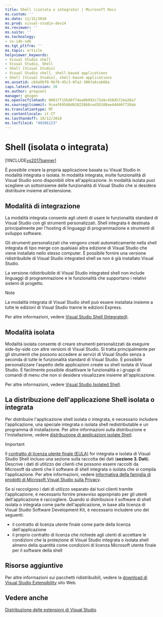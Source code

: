 ```yaml
---
title: Shell (isolata o integrata) | Microsoft Docs
ms.custom: ''
ms.date: 11/15/2016
ms.prod: visual-studio-dev14
ms.reviewer: ''
ms.suite: ''
ms.technology:
- vs-ide-sdk
ms.tgt_pltfrm: ''
ms.topic: article
helpviewer_keywords:
- Visual Studio shell
- Visual Studio, Shell
- Shell [Visual Studio]
- Visual Studio shell, shell-based applications
- Shell [Visual Studio], shell-based applications
ms.assetid: c64a9bf0-9bf8-45c3-8fa2-306fa6cab66a
caps.latest.revision: 26
ms.author: gregvanl
manager: ghogen
ms.openlocfilehash: 0001ff15bd6f74ea0b993c73a9c458d5724a28a7
ms.sourcegitcommit: 9ceaf69568d61023868ced59108ae4dd46f720ab
ms.translationtype: MT
ms.contentlocale: it-IT
ms.lasthandoff: 10/12/2018
ms.locfileid: "49266123"
---
```

# <a name="shell-isolated-or-integrated"></a>Shell (isolata o integrata)
[!INCLUDE[vs2017banner](../includes/vs2017banner.md)]

È possibile creare la propria applicazione basata su Visual Studio in modalità integrata o isolata. In modalità integrata, molte funzionalità di Visual Studio sono disponibili oltre all'applicazione. In modalità isolata puoi scegliere un sottoinsieme delle funzionalità di Visual Studio che si desidera distribuire insieme all'estensione.  
  
## <a name="integrated-mode"></a>Modalità di integrazione  
 La modalità integrata consente agli utenti di usare le funzionalità standard di Visual Studio con gli strumenti personalizzati. Shell integrata è destinata principalmente per l'hosting di linguaggi di programmazione e strumenti di sviluppo software.  
  
 Gli strumenti personalizzati che vengono creati automaticamente nella shell integrata di tipo merge con qualsiasi altra edizione di Visual Studio che viene installato nello stesso computer. È possibile fornire una versione ridistribuibile di Visual Studio integrated shell se non è già installato Visual Studio.  
  
 La versione ridistribuibile di Visual Studio integrated shell non include linguaggi di programmazione e le funzionalità che supportano i relativi sistemi di progetto.  
  
> [!NOTE]
>  La modalità integrata di Visual Studio shell può essere installata insieme a tutte le edizioni di Visual Studio tranne le edizioni Express.  
  
 Per altre informazioni, vedere [Visual Studio Shell (Integrated)](../extensibility/visual-studio-shell-integrated.md).  
  
## <a name="isolated-mode"></a>Modalità isolata  
 Modalità isolata consente di creare strumenti personalizzati da eseguire side-by-side con altre versioni di Visual Studio. Si tratta principalmente per gli strumenti che possono accedere ai servizi di Visual Studio senza a seconda di tutte le funzionalità standard di Visual Studio. È possibile personalizzare l'aspetto delle applicazioni create su shell isolata di Visual Studio. È facilmente possibile disattivare le funzionalità e i gruppi di comandi di menu che non si desidera visualizzare insieme all'applicazione.  
  
 Per altre informazioni, vedere [Visual Studio Isolated Shell](../extensibility/visual-studio-isolated-shell.md).  
  
## <a name="distributing-your-integrated-or-isolated-shell-application"></a>La distribuzione dell'applicazione Shell isolata o integrata  
 Per distribuire l'applicazione shell isolata o integrata, è necessario includere l'applicazione, una speciale integrata o isolata shell redistributable e un programma di installazione. Per altre informazioni sulla distribuzione e l'installazione, vedere [distribuzione di applicazioni isolate Shell](../extensibility/distributing-isolated-shell-applications.md).  
  
> [!IMPORTANT]
>  Il [contratto di licenza utente finale (EULA)](https://www.visualstudio.com/en-us/support/legal/mt171552) for integrata e isolata di Visual Studio Shell incluso una sezione sulla raccolta dei dati (**sezione 3. Dati**).  Descrive i dati di utilizzo dei clienti che possono essere raccolti da Microsoft da utenti che il software di shell integrata o isolata che si compila l'applicazione. Per altre informazioni, vedere [informativa della famiglia di prodotti di Microsoft Visual Studio sulla Privacy](https://www.visualstudio.com/en-us/dn948229).  
>   
>  Se si raccolgono i dati di utilizzo separato dai tuoi clienti tramite l'applicazione, è necessario fornire preavviso appropriato per gli utenti dell'applicazione è raccogliere.  Quando si distribuisce il software di shell isolata o integrata come parte dell'applicazione, in base alla licenza di Visual Studio Software Development Kit, è necessario includere uno dei seguenti:  
>   
>  -   il contratto di licenza utente finale come parte della licenza dell'applicazione  
> -   il proprio contratto di licenza che richiede agli utenti di accettare le condizioni che la protezione di Visual Studio integrata o isolata shell almeno della quantità come condizioni di licenza Microsoft utente finale per il software della shell  
  
## <a name="additional-resources"></a>Risorse aggiuntive  
 Per altre informazioni sui pacchetti ridistribuibili, vedere la [download di Visual Studio Extensibility](http://go.microsoft.com/fwlink/?LinkID=119298) sito Web.  
  
## <a name="see-also"></a>Vedere anche  
 [Distribuzione delle estensioni di Visual Studio](../extensibility/shipping-visual-studio-extensions.md)

